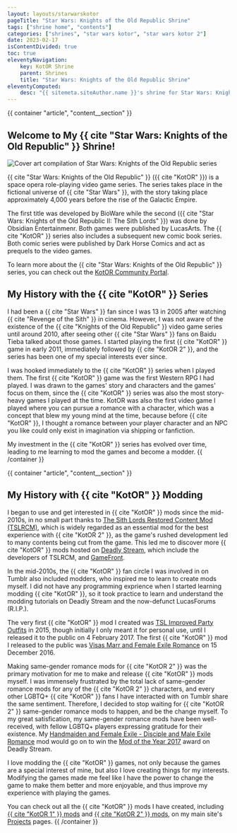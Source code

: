 ```yaml
---
layout: layouts/starwarskotor
pageTitle: "Star Wars: Knights of the Old Republic Shrine"
tags: ["shrine home", "contents"]
categories: ["shrines", "star wars kotor", "star wars kotor 2"]
date: 2023-02-17
isContentDivided: true
toc: true
eleventyNavigation:
    key: KotOR Shrine
    parent: Shrines
    title: "Star Wars: Knights of the Old Republic Shrine"
eleventyComputed:
    desc: "{{ sitemeta.siteAuthor.name }}'s shrine for Star Wars: Knights of the Old Republic series."
---
```


{{ container "article", "content__section" }}
## Welcome to My {{ cite "Star Wars: Knights of the Old Republic" }} Shrine!

![Cover art compilation of Star Wars: Knights of the Old Republic series](/assets/shrines/starwarskotor/images/swkotor-header.avif)

{{ cite "Star Wars: Knights of the Old Republic" }} ({{ cite "KotOR" }}) is a space opera role-playing video game series. The series takes place in the fictional universe of {{ cite "Star Wars" }}, with the story taking place approximately 4,000 years before the rise of the Galactic Empire.

The first title was developed by BioWare while the second ({{ cite "Star Wars: Knights of the Old Republic II: The Sith Lords" }}) was done by Obsidian Entertainmenr. Both games were published by LucasArts. The {{ cite "KotOR" }} series also includes a subsequent new comic book series. Both comic series were published by Dark Horse Comics and act as prequels to the video games.

To learn more about the {{ cite "Star Wars: Knights of the Old Republic" }} series, you can check out the [KotOR Community Portal](https://kotor.neocities.org/).

## My History with the {{ cite "KotOR" }} Series

I had been a {{ cite "Star Wars" }} fan since I was 13 in 2005 after watching {{ cite "Revenge of the Sith" }} in cinema. However, I was not aware of the existence of the {{ cite "Knights of the Old Republic" }} video game series until around 2010, after seeing other {{ cite "Star Wars" }} fans on Baidu Tieba talked about those games. I started playing the first {{ cite "KotOR" }} game in early 2011, immediately followed by {{ cite "KotOR 2" }}, and the series has been one of my special interests ever since.

I was hooked immediately to the {{ cite "KotOR" }} series when I played them. The first {{ cite "KotOR" }} game was the first Western RPG I had played. I was drawn to the games' story and characters and the games' focus on them, since the {{ cite "KotOR" }} series was also the most story-heavy games I played at the time. KotOR was also the first video game I played where you can pursue a romance with a character, which was a concept that blew my young mind at the time, because before {{ cite "KotOR" }}, I thought a romance between your player character and an NPC you like could only exist in imagination via shipping or fanfiction.

My investment in the {{ cite "KotOR" }} series has evolved over time, leading to me learning to mod the games and become a modder.
{{ /container }}

{{ container "article", "content__section" }}
## My History with {{ cite "KotOR" }} Modding

I began to use and get interested in {{ cite "KotOR" }} mods since the mid-2010s, in no small part thanks to [The Sith Lords Restored Content Mod (TSLRCM)](https://deadlystream.com/files/file/578-tsl-restored-content-mod/), which is widely regarded as an essential mod for the best experience with {{ cite "KotOR 2" }}, as the game's rushed development led to many contents being cut from the game. This led me to discover more {{ cite "KotOR" }} mods hosted on [Deadly Stream](https://deadlystream.com/), which include the developers of TSLRCM, and [GameFront](https://www.gamefront.com/).

In the mid-2010s, the {{ cite "KotOR" }} fan circle I was involved in on Tumblr also included modders, who inspired me to learn to create mods myself. I did not have any programming exprience when I started learning modding {{ cite "KotOR" }}, so it took practice to learn and understand the modding tutorials on Deadly Stream and the now-defunct LucasForums (R.I.P.).

The very first {{ cite "KotOR" }} mod I created was [TSL Improved Party Outfits](https://deadlystream.com/files/file/1012-tsl-improved-party-outfits/) in 2015, though initially I only meant it for personal use, until I released it to the public on 4 February 2017. The first {{ cite "KotOR" }} mod I released to the public was [Visas Marr and Female Exile Romance](https://deadlystream.com/files/file/968-visas-marr-and-female-exile-romance/) on 15 December 2016.

Making same-gender romance mods for {{ cite "KotOR 2" }} was the primary motivation for me to make and release {{ cite "KotOR" }} mods myself. I was immensely frustrated by the total lack of same-gender romance mods for any of the {{ cite "KotOR 2" }} characters, and every other LGBTQ+ {{ cite "KotOR" }} fans I have interacted with on Tumblr share the same sentiment. Therefore, I decided to stop waiting for {{ cite "KotOR 2" }} same-gender romance mods to happen, and be the change myself. To my great satisfication, my same-gender romance mods have been well-received, with fellow LGBTQ+ players expressing gratitude for their existence. My [Handmaiden and Female Exile - Disciple and Male Exile Romance](https://deadlystream.com/forum/files/file/977-handmaiden-and-female-exile-disciple-and-male-exile-romance/) mod would go on to win the [Mod of the Year 2017](https://deadlystream.com/topic/5983-mod-of-the-year-results/) award on Deadly Stream.

I love modding the {{ cite "KotOR" }} games, not only because the games are a special interest of mine, but also I love creating things for my interests. Modifying the games made me feel like I have the power to change the game to make them better and more enjoyable, and thus improve my experience with playing the games.

You can check out all the {{ cite "KotOR" }} mods I have created, including [{{ cite "KotOR 1" }} mods](/projects/videogamemods/kotor1) and [{{ cite "KotOR 2" }} mods](/projects/videogamemods/kotor2), on my main site's [Projects](/projects/#my-video-game-mods) pages.
{{ /container }}
